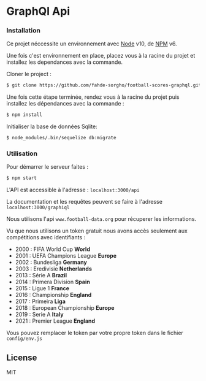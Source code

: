 # GraphQl Api

### Installation

Ce projet néccessite un environnement avec [Node](https://nodejs.org/en/) v10, de [NPM](https://www.npmjs.com/) v6.

Une fois c'est environnement en place, placez vous à la racine du projet et installez les dependances avec la commande.

Cloner le project :
```sh
$ git clone https://github.com/fahde-sorgho/football-scores-graphql.git
```

Une fois cette étape terminée, rendez vous à la racine du projet puis installez les dépendances avec la commande :

```sh
$ npm install
```

Initialiser la base de données Sqlite:

```sh
$ node_modules/.bin/sequelize db:migrate
```
### Utilisation

Pour démarrer le serveur faites :
```sh
$ npm start
```

L'API est accessible à l'adresse : `localhost:3000/api`

La documentation et les requêtes peuvent se faire à l'adresse `localhost:3000/graphiql`

Nous utilisons l'api `www.football-data.org` pour récuperer les informations.

Vu que nous utilisons un token gratuit nous avons accès seulement aux compétitions avec identifiants :
* 2000 : FIFA World Cup **World**
* 2001 : UEFA Champions League **Europe**
* 2002 : Bundesliga **Germany**
* 2003 : Eredivisie **Netherlands**
* 2013 : Série A **Brazil**
* 2014 : Primera Division **Spain**
* 2015 : Ligue 1 **France**
* 2016 : Championship **England**
* 2017 : Primeira **Liga**
* 2018 : European Championship **Europe**
* 2019 : Serie A **Italy**
* 2021 : Premier League **England**

Vous pouvez remplacer le token par votre propre token dans le fichier `config/env.js`

License
----

MIT

